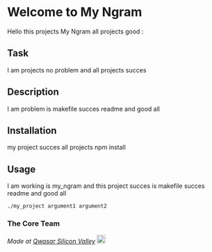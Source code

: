 # Welcome to My Ngram
Hello this projects My Ngram all projects good :

## Task
I am projects no problem and all projects succes

## Description
 I am problem is makefile succes readme and good all

## Installation
my project succes all projects npm install

## Usage
I am working is my_ngram and this project succes  is makefile succes readme and good all
```
./my_project argument1 argument2
```

### The Core Team


<span><i>Made at <a href='https://qwasar.io'>Qwasar Silicon Valley</a></i></span>
<span><img alt='Qwasar Silicon Valley Logo' src='https://storage.googleapis.com/qwasar-public/qwasar-logo_50x50.png' width='20px'></span>
